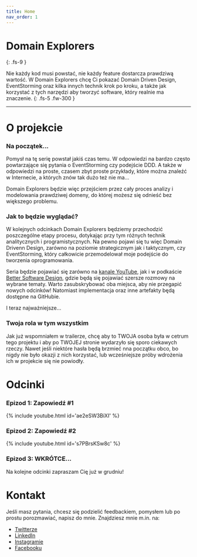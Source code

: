 ```yaml
---
title: Home
nav_order: 1
---
```


# Domain Explorers
{: .fs-9 }

Nie każdy kod musi powstać, nie każdy feature dostarcza prawdziwą wartość. W Domain Explorers chcę Ci pokazać Domain Driven Design, EventStorming oraz kilka innych technik krok po kroku, a także jak korzystać z tych narzędzi aby tworzyć software, który realnie ma znaczenie.
{: .fs-5 .fw-300 }

---

# O projekcie

### Na początek...

Pomysł na tę serię powstał jakiś czas temu. W odpowiedzi na bardzo często powtarzające się pytania o EventStorming czy podejście DDD. A także w odpowiedzi na proste, czasem zbyt proste przykłady, które można znaleźć w Internecie, a których znów tak dużo też nie ma... 

Domain Explorers będzie więc przejściem przez cały proces analizy i modelowania prawdziwej domeny, do której możesz się odnieść bez większego problemu. 

### Jak to będzie wyglądać?

W kolejnych odcinkach Domain Explorers będziemy przechodzić poszczególne etapy procesu, dotykając przy tym różnych technik analitycznych i programistycznych. Na pewno pojawi się tu więc Domain Drivenn Design, zarówno na poziomie strategicznym jak i taktycznym, czy EventStorming, który całkowicie przemodelował moje podejście do tworzenia oprogramowania. 

Seria będzie pojawiać się zarówno na [kanale YouTube](https://www.youtube.com/c/MariuszGil), jak i w podkaście [Better Software Design](https://bettersoftwaredesign.pl), gdzie będą się pojawiać szersze rozmowy na wybrane tematy. Warto zasubskrybować oba miejsca, aby nie przegapić nowych odcinków! Natomiast implementacja oraz inne artefakty będą dostępne na GitHubie.

I teraz najważniejsze...

### Twoja rola w tym wszystkim

Jak już wspomniałem w trailerze, chcę aby to TWOJA osoba była w cetrum tego projektu i aby po TWOJEJ stronie wydarzyło się sporo ciekawych rzeczy. Nawet jeśli niektóre hasła będą brzmieć nna początku obco, bo nigdy nie było okazji z nich korzystać, lub wcześniejsze próby wdrożenia ich w projekcie się nie powiodły.

# Odcinki

### Epizod 1: Zapowiedź #1

{% include youtube.html id='ae2eSW3BiXI' %}

### Epizod 2: Zapowiedź #2

{% include youtube.html id='s7PBrsKSw8c' %}

### Epizod 3: WKRÓTCE...

Na kolejne odcinki zapraszam Cię już w grudniu!

# Kontakt

Jeśli masz pytania, chcesz się podzielić feedbackiem, pomysłem lub po prostu porozmawiać, napisz do mnie. Znajdziesz mnie m.in. na:

- [Twitterze](https://twitter.com/mariuszgil)
- [LinkedIn](https://www.linkedin.com/in/mariuszgil/)
- [Instagramie](https://www.instagram.com/mariuszgil_dev/)
- [Facebooku](https://www.facebook.com/mariusz.gil)
